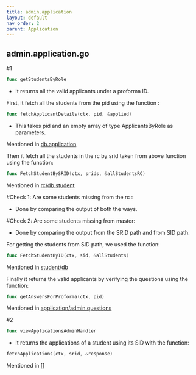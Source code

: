 ```yaml
---
title: admin.application
layout: default
nav_order: 2
parent: Application
---
```

admin.application.go
---
#1 
```go
func getStudentsByRole 
```
* It returns all the valid applicants under a proforma ID.

First, it fetch all the students from the pid using the function :
```go
func fetchApplicantDetails(ctx, pid, &applied) 
```
- This takes pid and an empty array of type ApplicantsByRole as parameters.

Mentioned in [db.application]()

Then it fetch all the students in the rc by srid taken from above function using the function:


```go
func FetchStudentBySRID(ctx, srids, &allStudentsRC)
```
Mentioned in [rc/db.student]()

#Check 1:
Are some students missing from the rc :

* Done by comparing the output of both the ways.

#Check 2:
Are some students missing from master:

* Done by comparing the output from the SRID path and from SID path.

For getting the students from SID path, we used the function:
```go
func FetchStudentByID(ctx, sid, &allStudents) 
```
Mentioned in [student/db]()

Finally it returns the valid applicants by verifying the questions using the function:
```go
func getAnswersForProforma(ctx, pid)
```
Mentioned in [application/admin.questions]()

#2
```go
func viewApplicationsAdminHandler
```
* It returns the applications of a student using its SID with the function:
```go
fetchApplications(ctx, srid, &response)
```
Mentioned in []


